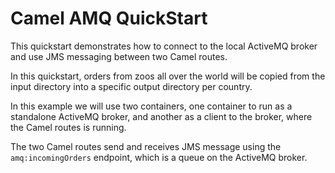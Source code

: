 # Camel AMQ QuickStart

This quickstart demonstrates how to connect to the local ActiveMQ broker and use JMS messaging between two Camel routes.

In this quickstart, orders from zoos all over the world will be copied from the input directory into a specific
output directory per country.

In this example we will use two containers, one container to run as a standalone ActiveMQ broker, and another as a client to the broker, where the Camel routes is running.

The two Camel routes send and receives JMS message using the `amq:incomingOrders` endpoint, which is a queue on the ActiveMQ broker.

